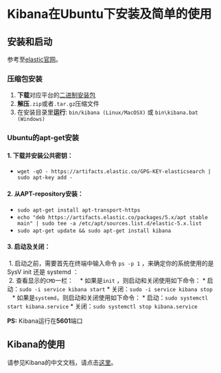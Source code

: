 # Kibana在Ubuntu下安装及简单的使用

## 安装和启动
参考至[elastic官网](https://www.elastic.co/guide/en/kibana/5.5/install.html)。
### 压缩包安装
1. **下载**对应平台的[二进制安装包](https://www.elastic.co/guide/en/kibana/5.5/targz.html)
2. **解压**`.zip`或者`.tar.gz`压缩文件
3. 在安装目录里**运行**: `bin/kibana (Linux/MacOSX)` 或 `bin\kibana.bat (Windows)`

### Ubuntu的apt-get安装
#### 1. **下载并安装**公共密钥：
   * `wget -qO - https://artifacts.elastic.co/GPG-KEY-elasticsearch | sudo apt-key add -`
#### 2. 从APT-repository**安装**：
   * `sudo apt-get install apt-transport-https`
   * `echo "deb https://artifacts.elastic.co/packages/5.x/apt stable main" | sudo tee -a /etc/apt/sources.list.d/elastic-5.x.list`
   * `sudo apt-get update && sudo apt-get install kibana`

#### 3. 启动及关闭：
  1. 启动之前，需要首先在终端中输入命令 `ps -p 1` ，来确定你的系统使用的是 SysV init 还是 systemd ：<br> 
  2. 查看显示的`CMD`一栏：
    * 如果是`init` ，则启动和关闭使用如下命令：
      * 启动：`sudo -i service kibana start`
      * 关闭：`sudo -i service kibana stop`   
    * 如果是`systemd`，则启动和关闭使用如下命令：
      * 启动：`sudo systemctl start kibana.service`
      * 关闭：`sudo systemctl stop kibana.service`
    
**PS:** Kibana运行在**5601**端口

## Kibana的使用
请参见Kibana的中文文档，请点击[这里](https://kibana.logstash.es/content/kibana/v5/setup.html)。

